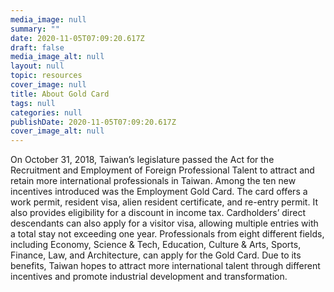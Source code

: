 ```yaml
---
media_image: null
summary: ""
date: 2020-11-05T07:09:20.617Z
draft: false
media_image_alt: null
layout: null
topic: resources
cover_image: null
title: About Gold Card
tags: null
categories: null
publishDate: 2020-11-05T07:09:20.617Z
cover_image_alt: null
---
```

On October 31, 2018, Taiwan’s legislature passed the Act for the Recruitment and Employment of Foreign Professional Talent to attract and retain more international professionals in Taiwan. Among the ten new incentives introduced was the Employment Gold Card. 
The card offers a work permit, resident visa, alien resident certificate, and re-entry permit. It also provides eligibility for a discount in income tax. Cardholders’ direct descendants can also apply for a visitor visa, allowing multiple entries with a total stay not exceeding one year.
Professionals from eight different fields, including Economy, Science & Tech, Education, Culture & Arts, Sports, Finance, Law, and Architecture, can apply for the Gold Card. 
Due to its benefits, Taiwan hopes to attract more international talent through different incentives and promote industrial development and transformation.